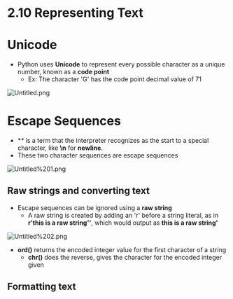 # 2.10 Representing Text

# Unicode

- Python uses **Unicode** to represent every possible character as a unique number, known as a **code point**
    - Ex: The character 'G' has the code point decimal value of 71

![Untitled.png](2.10.png)

# Escape Sequences

- **\** is a term that the interpreter recognizes as the start to a special character, like **\n** for **newline**.
- These two character sequences are escape sequences

![Untitled%201.png](2.10.1.png)

## Raw strings and converting text

- Escape sequences can be ignored using a **raw string**
    - A raw string is created by adding an 'r' before a string literal, as in **r'this is a raw string\''**, which would output as **this is a raw string\'**

![Untitled%202.png](2.10.2.png)

- **ord()** returns the encoded integer value for the first character of a string
    - **chr()** does the reverse, gives the character for the encoded integer given

## Formatting text